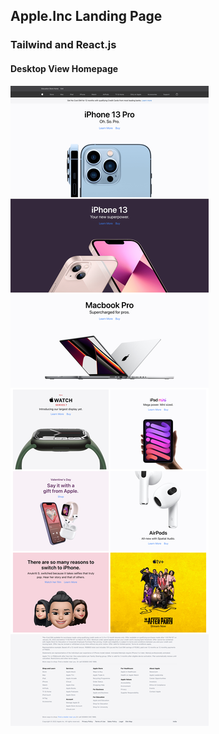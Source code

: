 ## Apple.Inc Landing Page
### Tailwind and React.js
#### Desktop View Homepage
![homepage_desktop view](homepage_desktop_view.png)